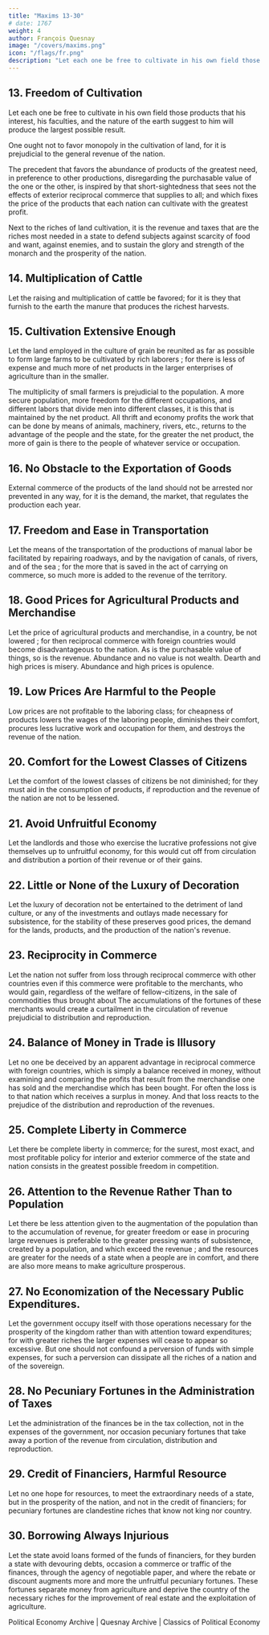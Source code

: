 ```yaml
---
title: "Maxims 13-30"
# date: 1767
weight: 4
author: François Quesnay
image: "/covers/maxims.png"
icon: "/flags/fr.png"
description: "Let each one be free to cultivate in his own field those products that his interest, his faculties, and the nature of the earth suggest to him will produce the largest possible result"
---
```



## 13. Freedom of Cultivation

Let each one be free to cultivate in his own field those products that his interest, his faculties, and the nature of the earth suggest to him will produce the largest possible result. 

One ought not to favor monopoly in the cultivation of land, for it is prejudicial to the general revenue of the nation. 

The precedent that favors the abundance of products of the greatest need, in preference to other productions, disregarding the purchasable value of the one or the other, is inspired by that short-sightedness that sees not the effects of exterior reciprocal commerce that supplies to all; and which fixes the price of the products that each nation can cultivate with the greatest profit. 

Next to the riches of land cultivation, it is the revenue and taxes that are the riches most needed in a state to defend subjects against scarcity of food and want, against enemies, and to sustain the glory and strength of the monarch and the prosperity of the nation.

## 14. Multiplication of Cattle

Let the raising and multiplication of cattle be favored; for it is they that furnish to the earth the manure that produces the richest harvests.

## 15. Cultivation Extensive Enough

Let the land employed in the culture of grain be reunited as far as possible to form large farms to be cultivated by rich laborers ; for there is less of expense and much more of net products in the larger enterprises of agriculture than in the smaller. 

The multiplicity of small farmers is prejudicial to the population. A more secure population, more freedom for the different occupations, and different labors that divide men into different classes, it is this that is maintained by the net product. All thrift and economy profits the work that can be done by means of animals, machinery, rivers, etc., returns to the advantage of the people and the state, for the greater the net product, the more of gain is there to the people of whatever service or occupation.

## 16. No Obstacle to the Exportation of Goods

External commerce of the products of the land should not be arrested nor prevented in any way, for it is the demand, the market, that regulates the production each year.

## 17. Freedom and Ease in Transportation

Let the means of the transportation of the productions of manual labor be facilitated by repairing roadways, and by the navigation of canals, of rivers, and of the sea ; for the more that is saved in the act of carrying on commerce, so much more is added to the revenue of the territory.


## 18. Good Prices for Agricultural Products and Merchandise

Let the price of agricultural products and merchandise, in a country, be not lowered ; for then reciprocal commerce with foreign countries would become disadvantageous to the nation. As is the purchasable value of things, so is the revenue. Abundance and no value is not wealth. Dearth and high prices is misery. Abundance and high prices is opulence.


## 19. Low Prices Are Harmful to the People

Low prices are not profitable to the laboring class; for cheapness of products lowers the wages of the laboring people, diminishes their comfort, procures less lucrative work and occupation for them, and destroys the revenue of the nation.


## 20. Comfort for the Lowest Classes of Citizens

Let the comfort of the lowest classes of citizens be not diminished; for they must aid in the consumption of products, if reproduction and the revenue of the nation are not to be lessened.


## 21. Avoid Unfruitful Economy

Let the landlords and those who exercise the lucrative professions not give themselves up to unfruitful economy, for this would cut off from circulation and distribution a portion of their revenue or of their gains.


## 22. Little or None of the Luxury of Decoration

Let the luxury of decoration not be entertained to the detriment of land culture, or any of the investments and outlays made necessary for subsistence, for the stability of these preserves good prices, the demand for the lands, products, and the production of the nation's revenue.


## 23. Reciprocity in Commerce

Let the nation not suffer from loss through reciprocal commerce with other countries even if this commerce were profitable to the merchants, who would gain, regardless of the welfare of fellow-citizens, in the sale of commodities thus brought about The accumulations of the fortunes of these merchants would create a curtailment in the circulation of revenue prejudicial to distribution and reproduction.

## 24. Balance of Money in Trade is Illusory

Let no one be deceived by an apparent advantage in reciprocal commerce with foreign countries, which is simply a balance received in money, without examining and comparing the profits that result from the merchandise one has sold and the merchandise which has been bought. For often the loss is to that nation which receives a surplus in money. And that loss reacts to the prejudice of the distribution and reproduction of the revenues.


## 25. Complete Liberty in Commerce

Let there be complete liberty in commerce; for the surest, most exact, and most profitable policy for interior and exterior commerce of the state and nation consists in the greatest possible freedom in competition.


## 26. Attention to the Revenue Rather Than to Population

Let there be less attention given to the augmentation of the population than to the accumulation of revenue, for greater freedom or ease in procuring large revenues is preferable to the greater pressing wants of subsistence, created by a population, and which exceed the revenue ; and the resources are greater for the needs of a state when a people are in comfort, and there are also more means to make agriculture prosperous.


## 27. No Economization of the Necessary Public Expenditures.

Let the government occupy itself with those operations necessary for the prosperity of the kingdom rather than with attention toward expenditures; for with greater riches the larger expenses will cease to appear so excessive. But one should not confound a perversion of funds with simple expenses, for such a perversion can dissipate all the riches of a nation and of the sovereign.


## 28. No Pecuniary Fortunes in the Administration of Taxes

Let the administration of the finances be in the tax collection, not in the expenses of the government, nor occasion pecuniary fortunes that take away a portion of the revenue from circulation, distribution and reproduction.


## 29. Credit of Financiers, Harmful Resource

Let no one hope for resources, to meet the extraordinary needs of a state, but in the prosperity of the nation, and not in the credit of financiers; for pecuniary fortunes are clandestine riches that know not king nor country.


## 30. Borrowing Always Injurious

Let the state avoid loans formed of the funds of financiers, for they burden a state with devouring debts, occasion a commerce or traffic of the finances, through the agency of negotiable paper, and where the rebate or discount augments more and more the unfruitful pecuniary fortunes. These fortunes separate money from agriculture and deprive the country of the necessary riches for the improvement of real estate and the exploitation of agriculture.

Political Economy Archive | Quesnay Archive | Classics of Political Economy